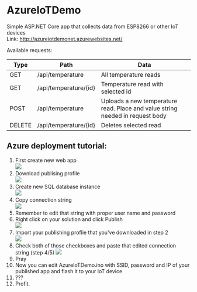 # AzureIoTDemo
Simple ASP.NET Core app that collects data from ESP8266 or other IoT devices  
Link: http://azureiotdemonet.azurewebsites.net/

Available requests:

Type | Path | Data
--- | --- | ---
GET | /api/temperature | All temperature reads
GET | /api/temperature/{id} | Temperature read with selected id
POST | /api/temperature | Uploads a new temperature read. Place and value string needed in request body 
DELETE | /api/temperature/{id} | Deletes selected read

## Azure deployment tutorial:
1. First create new web app  
![](http://i.imgur.com/zArzn8f.png)
2. Download publising profile  
![](http://i.imgur.com/7MZBJWR.png)
3. Create new SQL database instance  
![](http://i.imgur.com/cinW6Ke.png)
4. Copy connection string  
![](http://i.imgur.com/m8njM3z.png)
5. Remember to edit that string with proper user name and password  
6. Right click on your solution and click Publish  
![](http://i.imgur.com/kDUYCCp.png)
7. Import your publishing proflie that you've downloaded in step 2  
![](http://i.imgur.com/HktQsjJ.png)
8. Check both of those checkboxes and paste that edited connection string (step 4/5)
![](http://i.imgur.com/snGD3TZ.png)
9. Pray
10. Now you can edit AzureIoTDemo.ino with SSID, password and IP of your published app and flash it to your IoT device
10. ???
11. Profit.
